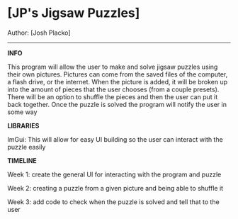 # [JP's Jigsaw Puzzles]

Author: [Josh Placko]

---
**INFO**

This program will allow the user to make and solve jigsaw puzzles using their own pictures.
Pictures can come from the saved files of the computer, a flash drive, or the internet. 
When the picture is added, it will be broken up into the amount of pieces that the user chooses
(from a couple presets).  There will be an option to shuffle the pieces and then the user can put it back together.
Once the puzzle is solved the program will notify the user in some way

**LIBRARIES**

ImGui: This will allow for easy UI building so the user can interact with the puzzle easily

**TIMELINE**

Week 1: create the general UI for interacting with the program and puzzle

Week 2: creating a puzzle from a given picture and being able to shuffle it

Week 3: add code to check when the puzzle is solved and tell that to the user